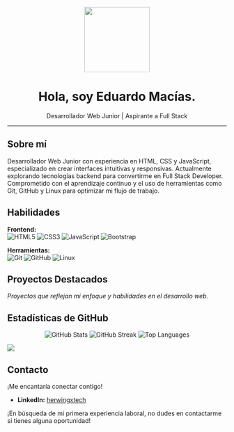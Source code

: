 <p align="center">
  <img src="https://media.giphy.com/media/WUlplcMpOCEmTGBtBW/giphy.gif" width="150"/>
</p>
<h1 align="center">Hola, soy Eduardo Macías.</h1>
<p align="center">Desarrollador Web Junior | Aspirante a Full Stack</p>

---

## Sobre mí

Desarrollador Web Junior con experiencia en HTML, CSS y JavaScript, especializado en crear interfaces intuitivas y responsivas. Actualmente explorando tecnologías backend para convertirme en Full Stack Developer. Comprometido con el aprendizaje continuo y el uso de herramientas como Git, GitHub y Linux para optimizar mi flujo de trabajo.

## Habilidades

**Frontend:**  
![HTML5](https://img.shields.io/badge/html5-%23E34F26.svg?style=for-the-badge&logo=html5&logoColor=white)
![CSS3](https://img.shields.io/badge/css3-%231572B6.svg?style=for-the-badge&logo=css3&logoColor=white)
![JavaScript](https://img.shields.io/badge/javascript-%23323330.svg?style=for-the-badge&logo=javascript&logoColor=%23F7DF1E)
![Bootstrap](https://img.shields.io/badge/Bootstrap-%23563D7C.svg?style=for-the-badge&logo=bootstrap&logoColor=white)

**Herramientas:**  
![Git](https://img.shields.io/badge/git-%23F05033.svg?style=for-the-badge&logo=git&logoColor=white)
![GitHub](https://img.shields.io/badge/github-%23121011.svg?style=for-the-badge&logo=github&logoColor=white)
![Linux](https://img.shields.io/badge/Linux-FCC624?style=for-the-badge&logo=linux&logoColor=black)

## Proyectos Destacados

*Proyectos que reflejan mi enfoque y habilidades en el desarrollo web.*

<!-- Agrega aquí detalles y enlaces a tus proyectos -->

## Estadísticas de GitHub

<p align="center">
  <img src="https://github-readme-stats.vercel.app/api?username=herwingxtech&theme=algolia&hide_border=true&include_all_commits=true&count_private=true&show_icons=true&bg_color=1D242B&title_color=d1d7e0&icon_color=347d39&text_color=d1d7e0&ring_color=347d39&card_width=400&custom_title=%20" alt="GitHub Stats">
  <img src="https://github-readme-streak-stats.herokuapp.com/?user=herwingxtech&theme=algolia&hide_border=true&short_numbers=true&exclude_days=Sun&&background=1D242B&title_color=FAFAFA&fire=FF7800&ring=FF7800&card_width=400&stroke=FAFAFAc4&sideNums=347d39&currStreakLabel=d1d7e0&currStreakNum=FF7800&sideLabels=d1d7e0" alt="GitHub Streak">
  <img src="https://github-readme-stats.vercel.app/api/top-langs/?username=herwingxtech&theme=algolia&hide_border=true&layout=compact&bg_color=1D242B&title_color=d1d7e0&card_width=600&text_bold=true" alt="Top Languages">
</p>

<img src="https://github-readme-activity-graph.vercel.app/graph?username=herwingxtech&theme=react&bg_color=1D242B&title_color=d1d7e0&point=d1d7e0&hide_border=true&radius=8&line=347d39&color=d1d7e0&area_color=FAFAFAc4&area=true&custom_title=Contribution%20Graph%20🤖"/>

## Contacto

¡Me encantaría conectar contigo!

*   **LinkedIn:** [herwingxtech](https://linkedin.com/in/herwingxtech)

¡En búsqueda de mi primera experiencia laboral, no dudes en contactarme si tienes alguna oportunidad!
